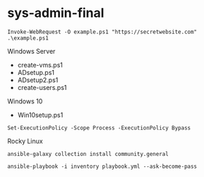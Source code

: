 # sys-admin-final

```
Invoke-WebRequest -O example.ps1 "https://secretwebsite.com"
.\example.ps1
```

Windows Server
- create-vms.ps1
- ADsetup.ps1
- ADsetup2.ps1
- create-users.ps1

Windows 10
- Win10setup.ps1
```
Set-ExecutionPolicy -Scope Process -ExecutionPolicy Bypass
```


Rocky Linux
```
ansible-galaxy collection install community.general
```

```
ansible-playbook -i inventory playbook.yml --ask-become-pass
```
